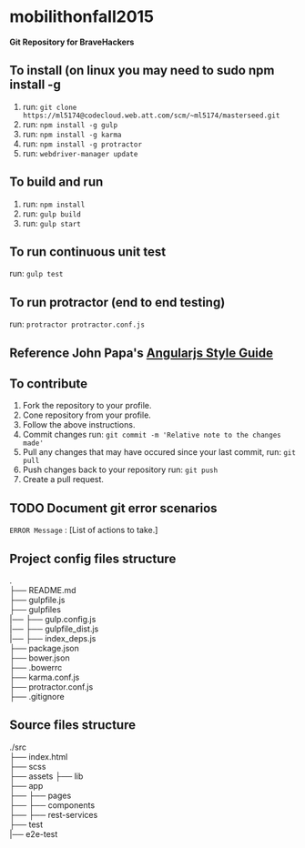 # mobilithonfall2015

**Git Repository for BraveHackers**

## To install (on linux you may need to sudo npm install -g
 1. run: `git clone https://ml5174@codecloud.web.att.com/scm/~ml5174/masterseed.git`
 2. run: `npm install -g gulp`
 3. run: `npm install -g karma`
 4. run: `npm install -g protractor`
 5. run: `webdriver-manager update`

## To build and run
 1. run: `npm install`
 2. run: `gulp build`
 3. run: `gulp start`

## To run continuous unit test
 run: `gulp test`

## To run protractor (end to end testing)
 run: `protractor protractor.conf.js`
 
## Reference John Papa's [Angularjs Style Guide](https://github.com/johnpapa/angular-styleguide "Angular Style Guide")

## To contribute
 1. Fork the repository to your profile.
 2. Cone repository from your profile.
 3. Follow the above instructions.
 4. Commit changes run: `git commit -m 'Relative note to the changes made'`
 5. Pull any changes that may have occured since your last commit, run: `git pull`
 6. Push changes back to your repository run: `git push`
 7. Create a pull request.
 
## TODO Document git error scenarios
 `ERROR Message` : [List of actions to take.]

## Project config files structure
.  
├──  README.md  
├──  gulpfile.js  
├──  gulpfiles  
|── ├──  gulp.config.js  
|── ├──  gulpfile_dist.js  
|── ├──  index_deps.js  
├──  package.json  
├──  bower.json  
├──  .bowerrc  
├──  karma.conf.js  
├──  protractor.conf.js  
├──  .gitignore  

## Source files structure
./src  
├──  index.html  
├──  scss  
├──  assets
├──  lib  
├──  app  
├── ├── pages  
├── ├── components  
├── ├── rest-services  
├──  test  
|──  e2e-test       
